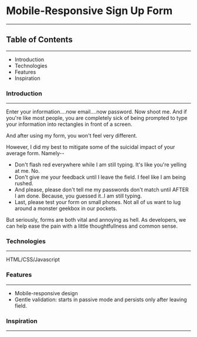 # Mobile-Responsive Sign Up Form
---

## Table of Contents
---
* Introduction
* Technologies 
* Features 
* Inspiration

### Introduction 
---
Enter your information....now email....now password. Now shoot me. And if you're like
most people, you are completely sick of being prompted to type your information
into rectangles in front of a screen. 

And after using my form, you won't feel very different. 

However, I did my best to mitigate some of the suicidal impact of your average 
form. Namely--

* Don't flash red everywhere while I am still typing. It's like you're yelling at me. No.  
* Don't give me your feedback until I leave the field. I feel like I am being rushed. 
* And please, please don't tell me my passwords don't match until AFTER I am done. 
Because, you guessed it..I am still typing. 
* Last, please test your form on small phones. Not all of us want to lug around
a monster geekbox in our pockets. 

But seriously, forms are both vital and annoying as hell. As developers, we  
can help ease the pain with a little thoughtfullness and common sense. 

### Technologies 
---
HTML/CSS/Javascript

### Features 
---
* Mobile-responsive design
* Gentle validation: starts in passive mode and persists only after leaving field.

### Inspiration 
---



